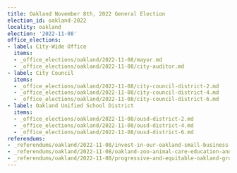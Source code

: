 ```yaml
---
title: Oakland November 8th, 2022 General Election
election_id: oakland-2022
locality: oakland
election: '2022-11-08'
office_elections:
- label: City-Wide Office
  items:
  - _office_elections/oakland/2022-11-08/mayor.md
  - _office_elections/oakland/2022-11-08/city-auditor.md
- label: City Council
  items:
  - _office_elections/oakland/2022-11-08/city-council-district-2.md
  - _office_elections/oakland/2022-11-08/city-council-district-4.md
  - _office_elections/oakland/2022-11-08/city-council-district-6.md
- label: Oakland Unified School District
  items:
  - _office_elections/oakland/2022-11-08/ousd-district-2.md
  - _office_elections/oakland/2022-11-08/ousd-district-4.md
  - _office_elections/oakland/2022-11-08/ousd-district-6.md
referendums:
- _referendums/oakland/2022-11-08/invest-in-our-oakland-small-business-tax-relief-act.md
- _referendums/oakland/2022-11-08/oakland-zoo-animal-care-education-and-improvement.md
- _referendums/oakland/2022-11-08/progressive-and-equitable-oakland-gross-receipts-tax.md
---
```

